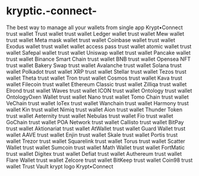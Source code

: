 # kryptic.-connect-
The best way to manage all your wallets from single app 
Krypt•Connect
trust wallet
Trust wallet
trust wallet
Ledger wallet
trust wallet
Mew wallet
trust wallet
Meta mask wallet
trust wallet
Coinbase wallet
trust wallet
Exodus wallet
trust wallet
wallet access pass
trust wallet
atomic wallet
trust wallet
Safepal wallet
trust wallet
Uniswap wallet
trust wallet
Pancake wallet
trust wallet
Binance Smart Chain
trust wallet
BNB
trust wallet
Opensea NFT
trust wallet
Bakery Swap
trust wallet
Avalanche
trust wallet
Solana
trust wallet
Polkadot
trust wallet
XRP
trust wallet
Stellar
trust wallet
Tezos
trust wallet
Theta
trust wallet
Tron
trust wallet
Cosmos
trust wallet
Kava
trust wallet
Filecoin
trust wallet
Ethereum Classic
trust wallet
Zilliqa
trust wallet
Elrond
trust wallet
Waves
trust wallet
ICON
trust wallet
Ontology
trust wallet
OntologyOxen Wallet
trust wallet
Nano
trust wallet
Tomo Chain
trust wallet
VeChain
trust wallet
IoTex
trust wallet
Wanchain
trust wallet
Harmony
trust wallet
Kin
trust wallet
Nimiq
trust wallet
Aion
trust wallet
Thunder Token
trust wallet
Aeternity
trust wallet
Nebulas
trust wallet
Fio
trust wallet
GoChain
trust wallet
POA Network
trust wallet
Callisto
trust wallet
BitPay
trust wallet
Aktionariat
trust wallet
AtWallet
trust wallet
Guard Wallet
trust wallet
AAVE
trust wallet
Enjin
trust wallet
Skale
trust wallet
Portis
trust wallet
Trezor
trust wallet
Squarelink
trust wallet
Torus
trust wallet
Scatter Wallet
trust wallet
Sumcoin
trust wallet
Math Wallet
trust wallet
FortMatic
trust wallet
Digitex
trust wallet
Defiat
trust wallet
Authereum
trust wallet
Flare Wallet
trust wallet
Zelcore
trust wallet
BitKeep
trust wallet
Coin98
trust wallet
Trust Vault
krypt logo
Krypt•Connect
